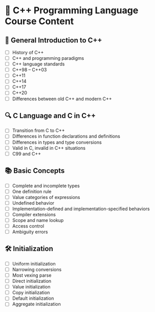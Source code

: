 # 📘 C++ Programming Language Course Content

## 🌟 General Introduction to C++
- [ ] History of C++
- [ ] C++ and programming paradigms
- [ ] C++ language standards
- [ ] C++98 – C++03
- [ ] C++11
- [ ] C++14
- [ ] C++17
- [ ] C++20
- [ ] Differences between old C++ and modern C++

## 🔍 C Language and C in C++
- [ ] Transition from C to C++
- [ ] Differences in function declarations and definitions
- [ ] Differences in types and type conversions
- [ ] Valid in C, invalid in C++ situations
- [ ] C99 and C++

## 📚 Basic Concepts
- [ ] Complete and incomplete types
- [ ] One definition rule
- [ ] Value categories of expressions
- [ ] Undefined behavior
- [ ] Implementation-defined and implementation-specified behaviors
- [ ] Compiler extensions
- [ ] Scope and name lookup
- [ ] Access control
- [ ] Ambiguity errors

## 🛠 Initialization
- [ ] Uniform initialization
- [ ] Narrowing conversions
- [ ] Most vexing parse
- [ ] Direct initialization
- [ ] Value initialization
- [ ] Copy initialization
- [ ] Default initialization
- [ ] Aggregate initialization

